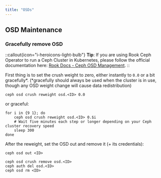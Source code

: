 ```yaml
---
title: "OSDs"
---
```


## OSD Maintenance

### Gracefully remove OSD

::callout{icon="i-heroicons-light-bulb"}
**Tip**:
    If you are using Rook Ceph Operator to run a Ceph Cluster in Kubernetes, please follow the official documentation here: [Rook Docs - Ceph OSD Management](https://rook.io/docs/rook/v1.4/ceph-osd-mgmt.html#remove-an-osd).
::

First thing is to set the crush weight to zero, either instantly to `0.0` or a bit gracefully*.
(*gracefully should always be used when the cluster is in use, though any OSD weight change will cause data redistribution)

```console
ceph osd crush reweight osd.<ID> 0.0
```

or graceful:

```console
for i in {9 1}; do
    ceph osd crush reweight osd.<ID> 0.$i
    # Wait five minutes each step or longer depending on your Ceph cluster recovery speed
    sleep 300
done
```

After the reweight, set the OSD out and remove it (+ its credentials):

```console
ceph osd out <ID>
```

```console
ceph osd crush remove osd.<ID>
ceph auth del osd.<ID>
ceph osd rm <ID>
```
